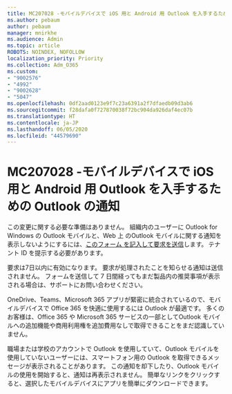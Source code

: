 ```yaml
---
title: MC207028 -モバイルデバイスで iOS 用と Android 用 Outlook を入手するための Outlook の通知
ms.author: pebaum
author: pebaum
manager: mnirkhe
ms.audience: Admin
ms.topic: article
ROBOTS: NOINDEX, NOFOLLOW
localization_priority: Priority
ms.collection: Adm_O365
ms.custom:
- "9002576"
- "4992"
- "9002628"
- "5047"
ms.openlocfilehash: 0df2aad0123e9f7c23a6391a2f7dfaedb09d3ab6
ms.sourcegitcommit: f28dafa0f727870038f72bc904da926daf4ec07b
ms.translationtype: HT
ms.contentlocale: ja-JP
ms.lasthandoff: 06/05/2020
ms.locfileid: "44579690"
---
```

# <a name="mc207028---notifications-in-outlook-to-obtain-outlook-for-ios-and-android-on-mobile-devices"></a>MC207028 -モバイルデバイスで iOS 用と Android 用 Outlook を入手するための Outlook の通知

この変更に関する必要な準備はありません。 組織内のユーザーに Outlook for Windows の Outlook モバイルと、Web 上 のOutlook モバイルに関する通知を表示しないようにするには、[このフォーム を記入して要求を送信](https://aka.ms/MC207028)します。 テナント ID を提示する必要があります。 

要求は7日以内に有効になります。 要求が処理されたことを知らせる通知は送信されません。 フォームを送信して 7 日間経ってもまだ製品内の推奨事項が表示される場合は、サポートにお問い合わせください。

OneDrive、Teams、Microsoft 365 アプリが緊密に統合されているので、モバイルデバイスで Office 365 を快適に使用するには Outlook が最適です。 多くのお客様は、Office 365 や Microsoft 365 サービスの一部としてOutlook モバイルへの追加機能や商用利用権を追加費用なしで取得できることをまだ認識していません。

職場または学校のアカウントで Outlook を使用していて、Outlook モバイルを使用していないユーザーには、スマートフォン用の Outlook を取得できるメッセージが表示されることがあります。 この通知を却下したり、Outlook モバイルの使用を開始すると、通知は再表示されません。 簡単なリンクをクリックすると、選択したモバイルデバイスにアプリを簡単にダウンロードできます。

